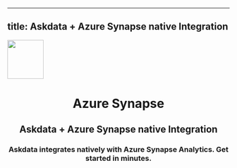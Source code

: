 
  ---
  title: Askdata + Azure Synapse native Integration
  ---

<img class="dataset_icon" style="text-align: center;" width="82" height="88" src="https://chart.askdata.com/datasets/icons/azure-synapse.png" alt="">
<h1 class="dataset_title" style="text-align: center;">Azure Synapse</h1>
<h2 class="dataset_subtitle" style="text-align: center;">Askdata + Azure Synapse native Integration</h2> 
<h3 class="dataset_description" style="text-align: center;">Askdata integrates natively with Azure Synapse Analytics. Get started in minutes.</h3> 

  